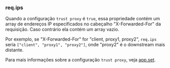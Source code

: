 <h3 id='req.ips'>req.ips</h3>

Quando a configuração `trust proxy` é `true`, essa propriedade contém um array
de endereços IP especificados no cabeçalho "X-Forwarded-For" da requisição.
Caso contrário ela contém um array vazio.

Por exemplo, se "X-Forwarded-For" for "client, proxy1, proxy2", `req.ips` seria
`["client", "proxy1", "proxy2"]`, onde "proxy2" é o downstream mais distante.

Para mais informações sobre a configuração `trust proxy`, veja [app.set](#app.set).
